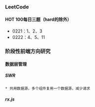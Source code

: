### LeetCode
#### HOT 100每日三题（hard的除外）
* 0221：1、2、3
* 0222：4、5、11
### 阶段性前端方向研究
#### 数据层管理
##### SWR
    * 共用数据源，多个组件复用一个数据源，减少请求
##### rx.js